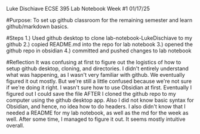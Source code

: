 Luke Dischiave
ECSE 395 Lab Notebook Week #1
01/17/25

#Purpose: To set up github classroom for the remaining semester and learn github/markdown basics.

#Steps
1.) Used github desktop to clone lab-notebook-LukeDischiave to my github
2.) copied README.md into the repo for lab notebook
3.) opened the github repo in obsidian
4.) committed and pushed changes to lab notebook

#Reflection
It was confusing at first to figure out the logistics of how to setup github desktop, cloning, and directories. I didn't entirely understand what was happening, as I wasn't very familiar with github. We eventually figured it out mostly. But we're still a little confused because we're not sure if we're doing it right. I wasn't sure how to use Obsidian at first. Eventually I figured out I could save the file AFTER I cloned the github repo to my computer using the github desktop app. Also I did not know basic syntax for Obsidian, and hence, no idea how to do headers. I also didn't know that I needed a README for my lab notebook, as well as the md for the week as well. After some time, I managed to figure it out. It seems mostly intuitive overall.